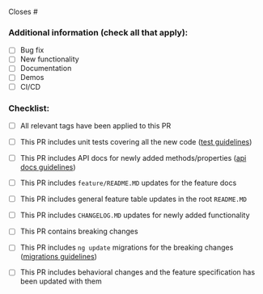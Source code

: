 Closes #  

### Additional information (check all that apply):
 - [ ] Bug fix
 - [ ] New functionality
 - [ ] Documentation
 - [ ] Demos
 - [ ] CI/CD

### Checklist:
 - [ ] All relevant tags have been applied to this PR
 - [ ] This PR includes unit tests covering all the new code ([test guidelines](https://github.com/IgniteUI/igniteui-angular/wiki/Test-implementation-guidelines-for-Ignite-UI-for-Angular))
 - [ ] This PR includes API docs for newly added methods/properties ([api docs guidelines](https://github.com/IgniteUI/igniteui-angular/wiki/Documentation-Guidelines))
 - [ ] This PR includes `feature/README.MD` updates for the feature docs
 - [ ] This PR includes general feature table updates in the root `README.MD`
 - [ ] This PR includes `CHANGELOG.MD` updates for newly added functionality
 - [ ] This PR contains breaking changes
 - [ ] This PR includes `ng update` migrations for the breaking changes ([migrations guidelines](https://github.com/IgniteUI/igniteui-angular/wiki/Update-Migrations))
 - [ ] This PR includes behavioral changes and the feature specification has been updated with them
 